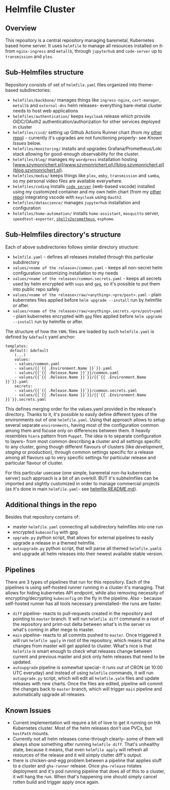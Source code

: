 # Helmfile Cluster

## Overview

This repository is a central repository managing baremetal, Kubernetes based home server.
It uses `helmfile` to manage all resources installed on it- from `nginx-ingress` and `metallb`, through `jupyterhub` and `code-server` up to `transmission` and `plex`.

## Sub-Helmfiles structure

Repository consists of set of `helmfile.yaml` files organized into theme-based subdirectories:

* `helmfiles/backbone/` manages things like `ingress-nginx`, `cert-manager`, `metallb` and `external-dns` helm releases- everything bare-metal cluster needs to host web applications
* `helmfiles/authentication/` keeps `keycloak` release which provide OIDC/OAuth2 authentication/authorization for other services deployed in cluster
* `helmfiles/cicd/` setting up Github Actions Runner chart (from my [other repo](https://github.com/szymonrychu/gha-runner)) - currently it's upgrades are not functioning properly- see *Known Issues* below.
* `helmfiles/monitoring/` installs and upgrades Grafana/Prometheus/Loki stack allowing for good-enough observability for the cluster.
* `helmfiles/blog/` manages my `wordpress` installation hosting [www.szymonrichert.pl](www.szymonrichert.pl)/[blog.szymonrichert.pl](blog.szymonrichert.pl).
* `helmfiles/media/` keeps things like `plex`, `emby`, `transmission` and `samba`, so my personal video files are available everywhere.
* `helmfiles/coding` installs [`code server`](https://github.com/coder/code-server) (web-based vscode) installed using my customized container and my own helm chart (from my [other repo](https://github.com/szymonrychu/code-server-oauth2)) integrating vscode with `keycloak` using `Oauth2`.
* `helmfiles/datascience/` manages `jupyterhub` installation and configuration
* `helmfiles/home-automation/` installs `home-assistant`, `mosquitto` server, `speedtest-exporter`, [`shelly2prometheus`](https://github.com/szymonrychu/shelly2prometheus), `esphome`.

## Sub-Helmfiles directory's structure

Each of above subdirectories follows similar directory structure:

* `helmfile.yaml` - defines all releases installed through this particular subdirectory
* `values/<name of the release>/common.yaml` - keeps all non-secret helm configuration customizing installation to my needs
* `values/<name of the release>/common.secrets.yaml` - keeps all secrets used by helm encrypted with `sops` and `gpg`, so it's possible to put them into public repo safely
* `values/<name of the release>/raw/<anything>.<pre/post>.yaml` - plain kubernetes files applied before `helm upgrade --install` run by helmfile or after.
* `values/<name of the release>/raw/<anything>.secrets.<pre/post>yaml` - plain kubernetes encrypted with `gpg` files applied before `helm upgrade --install` run by helmfile or after.

The structure of how the `YAML` files are loaded by such `helmfile.yaml` is defined by `&default` yaml anchor:

```
templates:
  default: &default
    (...)
    values:
    - values/common.yaml
    - values/{{`{{ .Environment.Name }}`}}.yaml
    - values/{{`{{ .Release.Name }}`}}/common.yaml
    - values/{{`{{ .Release.Name }}`}}/{{`{{ .Environment.Name }}`}}.yaml
    secrets:
    - values/{{`{{ .Release.Name }}`}}/common.secrets.yaml
    - values/{{`{{ .Release.Name }}`}}/{{`{{ .Environment.Name }}`}}.secrets.yaml
```

This defines merging order for the values.yaml provided in the release's directory. Thanks to it, it's possible to easily define different types of the environments out of one `helmfile.yaml`.
Using that approach allows to setup several separate `environments`, having most of the configuration common among them and focuse only on differences between them.
It heavily resembles `hiera` pattern from `Puppet`. The idea is to separate configuration to layers- from most common describing **a** cluster and all settings specific to any cluster, going though different flavours of clusters (like *development*, *staging* or *production*), through common settings specific for a release among all flavours up to very specific settings for particular release and particular flavour of cluster.

For this particular usecase (one simple, baremetal non-ha kubernetes server) such approach is a bit of an overkill.
BUT it's subhelmfiles can be imported and slightly customized in order to manage commercial projects (as it's done in main `helmfile.yaml`- see [helmfile README.md](https://github.com/helmfile/helmfile#helmfile-)).

## Additional things in the repo

Besides that repository contains of:

* master `helmfile.yaml` connecting all subdirectory helmfiles into one run
* encrypted `kubeconfig` with gpg
* `upgrade.py` python script, that allows for external pipelines to easily upgrade a release in a themed helmfile.
* `autoupgrade.py` python script, that will parse all themed `helmfile.yaml`s and upgrade all helm releases into their newest available stable version.

## Pipelines

There are 3 types of pipelines that run for this repository. Each of the pipelines is using self-hosted runner running in a cluster it's managing.
That allows for hiding kubernetes API endpoint, while also removing necessity of encrypting/decrypting `kubeconfig` on the fly in the pipeline.
Also - because self-hosted runner has all tools necessary preinstalled- the runs are faster.

* `diff` pipeline- reacts to pull-requests created in the repository and pointing to `master` branch. It will run `helmfile diff` command in a root of the repository and print-out delta between what's in the server vs what's coming in after mege to master.
* `main` pipeline- reacts to all commits pushed to `master`. Once triggered it will run `helmfile apply` in root of the repository, which means that all the changes from master will get applied to cluster. What's nice is that `helmfile` is smart enough to check what releases change between current and previous master and pick only helm releases that need to be updated.
* `autoupgrade` pipeline is somewhat special- it runs out of CRON (at 10:00 UTC everyday) and instead of using `helmfile` commands, it will run `autupgrade.py` script, which will edit all `helmfile.yalm` files and update releases with new charts. Once the files are edited, pipeline will commit the changes back to `master` branch, which will trigger `main` pipeline and automatically upgrade all releases.

## Known Issues

* Current implementation will require a bit of love to get it running on HA Kubernetes cluster. Most of the helm releases don't use PVCs, but `hostPath` mounts.
* Currently not all helm releases come-through clearly- some of them will always show something after running `helmfile diff`. That's unhealthy state, because it means, that even `helmfile apply` will refresh all resources of the release and it will simply clutter diff's output.
* there is chicken-and-egg problem between a pipeline that applies stuff to a cluster and `gha-runner` release. Once `gha-release` rotates deployment and it's pod running pipeline that does all of this to a cluster, it will hang the run. When that's happening one should simply cancel rotten build and trigger apply once again.
